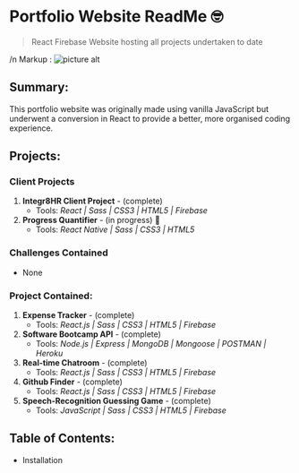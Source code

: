 
# Portfolio Website ReadMe :nerd_face:
> React Firebase Website hosting all projects undertaken to date

/n Markup : ![picture alt](http://via.placeholder.com/200x150 "Title is optional")

## Summary:
This portfolio website was originally made using vanilla JavaScript but underwent a conversion in React to provide a better, more organised coding experience.

## Projects:
### Client Projects
1. __Integr8HR Client Project__ - (complete) 
   - Tools: _React | Sass | CSS3 | HTML5 | Firebase_
2. __Progress Quantifier__ - (in progress) :movie_camera:
   - Tools: _React Native | Sass | CSS3 | HTML5_

### Challenges Contained
- None

### Project Contained:
1. __Expense Tracker__  - (complete) 
   - Tools: _React.js | Sass | CSS3 | HTML5 | Firebase_
2. __Software Bootcamp API__  - (complete) 
   - Tools: _Node.js | Express | MongoDB | Mongoose | POSTMAN | Heroku_
3. __Real-time Chatroom__  - (complete) 
   - Tools: _React.js | Sass | CSS3 | HTML5 | Firebase_
4. __Github Finder__  - (complete) 
   - Tools: _React.js | Sass | CSS3 | HTML5 | Firebase_
5. __Speech-Recognition Guessing Game__  - (complete) 
   - Tools: _JavaScript | Sass | CSS3 | HTML5 | Firebase_

## Table of Contents:
- Installation

